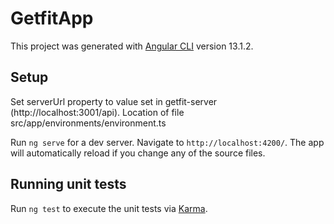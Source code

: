 # GetfitApp

This project was generated with [Angular CLI](https://github.com/angular/angular-cli) version 13.1.2.

## Setup 

Set serverUrl property to value set in getfit-server (http://localhost:3001/api).
Location of file src/app/environments/environment.ts

Run `ng serve` for a dev server. Navigate to `http://localhost:4200/`. The app will automatically reload if you change any of the source files.

## Running unit tests

Run `ng test` to execute the unit tests via [Karma](https://karma-runner.github.io).
